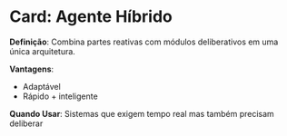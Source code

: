 # Card: Agente Híbrido

**Definição**: Combina partes reativas com módulos deliberativos em uma única arquitetura.

**Vantagens**:
- Adaptável
- Rápido + inteligente

**Quando Usar**:
Sistemas que exigem tempo real mas também precisam deliberar
